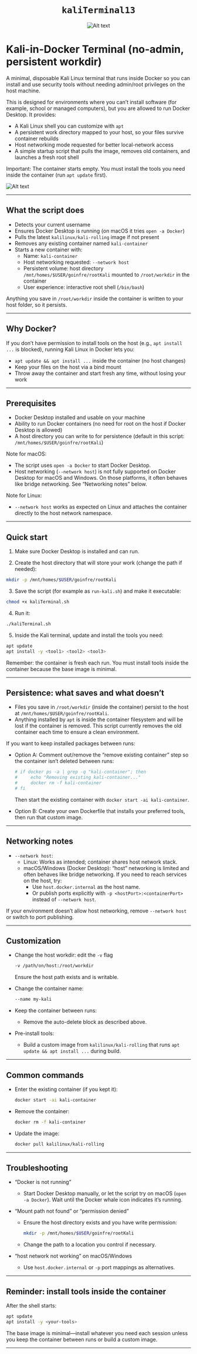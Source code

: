 <div align="center">

# ``kaliTerminal13``
![Alt text](https://media1.giphy.com/media/v1.Y2lkPTc5MGI3NjExaHJlNjhlZWxhYXVmMWNxYzdqbGQ0Y3ozZ2N4ZWhxMXFydGZzM3B2MyZlcD12MV9pbnRlcm5hbF9naWZfYnlfaWQmY3Q9Zw/kz6cm1kKle2MYkHtJF/giphy.gif)

</div>

# Kali-in-Docker Terminal (no-admin, persistent workdir)

A minimal, disposable Kali Linux terminal that runs inside Docker so you can install and use security tools without needing admin/root privileges on the host machine.

This is designed for environments where you can’t install software (for example, school or managed computers), but you are allowed to run Docker Desktop. It provides:

- A Kali Linux shell you can customize with `apt`
- A persistent work directory mapped to your host, so your files survive container rebuilds
- Host networking mode requested for better local-network access
- A simple startup script that pulls the image, removes old containers, and launches a fresh root shell

Important: The container starts empty. You must install the tools you need inside the container (run `apt update` first).

![Alt text](kaliTerminal.png)


---

## What the script does

- Detects your current username
- Ensures Docker Desktop is running (on macOS it tries `open -a Docker`)
- Pulls the latest `kalilinux/kali-rolling` image if not present
- Removes any existing container named `kali-container`
- Starts a new container with:
  - Name: `kali-container`
  - Host networking requested: `--network host`
  - Persistent volume: host directory `/mnt/homes/$USER/goinfre/rootKali` mounted to `/root/workdir` in the container
  - User experience: interactive root shell (`/bin/bash`)

Anything you save in `/root/workdir` inside the container is written to your host folder, so it persists.

---

## Why Docker?

If you don’t have permission to install tools on the host (e.g., `apt install ...` is blocked), running Kali Linux in Docker lets you:

- `apt update && apt install ...` inside the container (no host changes)
- Keep your files on the host via a bind mount
- Throw away the container and start fresh any time, without losing your work

---

## Prerequisites

- Docker Desktop installed and usable on your machine
- Ability to run Docker containers (no need for root on the host if Docker Desktop is allowed)
- A host directory you can write to for persistence (default in this script: `/mnt/homes/$USER/goinfre/rootKali`)

Note for macOS:
- The script uses `open -a Docker` to start Docker Desktop.
- Host networking (`--network host`) is not fully supported on Docker Desktop for macOS and Windows. On those platforms, it often behaves like bridge networking. See “Networking notes” below.

Note for Linux:
- `--network host` works as expected on Linux and attaches the container directly to the host network namespace.

---

## Quick start

1) Make sure Docker Desktop is installed and can run.

2) Create the host directory that will store your work (change the path if needed):
```bash
mkdir -p /mnt/homes/$USER/goinfre/rootKali
```

3) Save the script (for example as `run-kali.sh`) and make it executable:
```bash
chmod +x kaliTerminal.sh
```

4) Run it:
```bash
./kaliTerminal.sh
```

5) Inside the Kali terminal, update and install the tools you need:
```bash
apt update
apt install -y <tool1> <tool2> <tool3>
```

Remember: the container is fresh each run. You must install tools inside the container because the base image is minimal.

---

## Persistence: what saves and what doesn’t

- Files you save in `/root/workdir` (inside the container) persist to the host at `/mnt/homes/$USER/goinfre/rootKali`.
- Anything installed by `apt` is inside the container filesystem and will be lost if the container is removed. This script currently removes the old container each time to ensure a clean environment.

If you want to keep installed packages between runs:
- Option A: Comment out/remove the “remove existing container” step so the container isn’t deleted between runs:
  ```bash
  # if docker ps -a | grep -q "kali-container"; then
  #     echo "Removing existing kali-container..."
  #     docker rm -f kali-container
  # fi
  ```
  Then start the existing container with `docker start -ai kali-container`.

- Option B: Create your own Dockerfile that installs your preferred tools, then run that custom image.

---

## Networking notes

- `--network host`:
  - Linux: Works as intended; container shares host network stack.
  - macOS/Windows (Docker Desktop): “host” networking is limited and often behaves like bridge networking. If you need to reach services on the host, try:
    - Use `host.docker.internal` as the host name.
    - Or publish ports explicitly with `-p <hostPort>:<containerPort>` instead of `--network host`.

If your environment doesn’t allow host networking, remove `--network host` or switch to port publishing.

---

## Customization

- Change the host workdir: edit the `-v` flag
  ```bash
  -v /path/on/host:/root/workdir
  ```
  Ensure the host path exists and is writable.

- Change the container name:
  ```bash
  --name my-kali
  ```

- Keep the container between runs:
  - Remove the auto-delete block as described above.

- Pre-install tools:
  - Build a custom image from `kalilinux/kali-rolling` that runs `apt update && apt install ...` during build.

---

## Common commands

- Enter the existing container (if you kept it):
  ```bash
  docker start -ai kali-container
  ```

- Remove the container:
  ```bash
  docker rm -f kali-container
  ```

- Update the image:
  ```bash
  docker pull kalilinux/kali-rolling
  ```

---

## Troubleshooting

- “Docker is not running”
  - Start Docker Desktop manually, or let the script try on macOS (`open -a Docker`). Wait until the Docker whale icon indicates it’s running.

- “Mount path not found” or “permission denied”
  - Ensure the host directory exists and you have write permission:
    ```bash
    mkdir -p /mnt/homes/$USER/goinfre/rootKali
    ```
  - Change the path to a location you control if necessary.

- “host network not working” on macOS/Windows
  - Use `host.docker.internal` or `-p` port mappings as alternatives.

---

## Reminder: install tools inside the container

After the shell starts:
```bash
apt update
apt install -y <your-tools>
```

The base image is minimal—install whatever you need each session unless you keep the container between runs or build a custom image.

---
